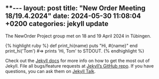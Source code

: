 **---
layout: post
title:  "New Order Meeting 18/19.4.2024"
date:   2024-05-30 11:08:04 +0200
categories: jekyll update
---
The NewOrder Project group met on 18 and 19 April 2024 in Tübingen.

{% highlight ruby %}
def print_hi(name)
  puts "Hi, #{name}"
end
print_hi('Tom')
#=> prints 'Hi, Tom' to STDOUT.
{% endhighlight %}

Check out the [Jekyll docs][jekyll-docs] for more info on how to get the most out of Jekyll. File all bugs/feature requests at [Jekyll’s GitHub repo][jekyll-gh]. If you have questions, you can ask them on [Jekyll Talk][jekyll-talk].

[jekyll-docs]: https://jekyllrb.com/docs/home
[jekyll-gh]:   https://github.com/jekyll/jekyll
[jekyll-talk]: https://talk.jekyllrb.com/**
